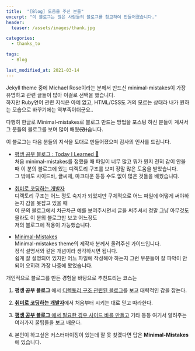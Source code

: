 ```yaml
---
title:  "[Blog] 도움을 주신 분들"
excerpt: "이 블로그는 많은 사람들의 블로그를 참고하여 만들어졌습니다."
header:
  teaser: /assets/images/thank.jpg

categories:
  - thanks_to

tags:
  - Blog

last_modified_at: 2021-03-14
---
```


Jekyll theme 중에 Michael Rose이라는 분께서 만드신 minimal-mistakes이 가장 유명하고 관련 글들이 많아 이걸로 선택을 했습니다.  
하지만 Ruby언어 관련 지식은 아예 없고, HTML/CSS도 거의 모르는 상태라 내가 원하는 모습으로 바꾸기에는 역부족이더군요..  

다행히 한글로 Minimal-mistakes로 블로그 만드는 방법을 포스팅 하신 분들이 계셔서 그 분들의 블로그를 보며 많이 배웠~~(꼈)~~습니다.  

이 블로그는 다음 분들의 지식을 토대로 만들어졌으며 감사의 인사를 드립니다.

* [평생 공부 블로그 : Today I Learned‍ 🌙](https://ansohxxn.github.io/)  
처음 minimal-mistakes를 접했을 때 파일이 너무 많고 뭐가 뭔지 전혀 감이 안올 때 이 분의 블로그에 있는 디렉토리 구조를 보며 
정말 많은 도움을 받았습니다.  
그 밖에도 사이드바, 글씨체, 마크다운 등등 수도 없이 많은 것들을 배웠습니다.  

* [취미로 코딩하는 개발자](https://devinlife.com/)  
디렉토리 구조는 어느 정도 숙지가 되었지만 구체적으로 어느 파일에 어떻게 써야하는지 감을 못잡고 있을 때  
이 분의 블로그에서 차근차근 예를 보여주시면서 글을 써주셔서 정말 그냥 아무것도 몰라도 이 분의 블로그만 보고 어느정도  
저의 블로그에 적용이 가능했습니다. 

* [Minimal-Mistakes](https://mmistakes.github.io/minimal-mistakes/docs/quick-start-guide/)  
Minimal-mistakes theme의 제작자 분께서 올려주신 가이드입니다.  
정식 설명서와 같은 개념이라 생각하시면 됩니다.  
쉽게 잘 설명되어 있지만 어느 파일에 작성해야 하는지 그런 부분들이 잘 파악이 안되어 오히려 가장 나중에 봤었습니다.


개인적으로 블로그를 만든 경험을 바탕으로 추천드리는 코스는  
1. __평생 공부 블로그__ 에서 [디렉토리 구조 관련된 블로그](https://ansohxxn.github.io/blog/jekyll-directory-structure/)를 보고 대략적인 감을 잡는다.  

2.  [__취미로 코딩하는 개발자__](https://devinlife.com/howto/)에서 처음부터 시키는 대로 믿고 따라한다.


3. [__평생 공부 블로그__ 에서 필요한 경우 사이드 바를 만들고](https://ansohxxn.github.io/blog/category/) 기타 등등 여기서 알려주는 여러가지 꿀팁들을 보고 배운다.
4. 본인이 하고싶은 커스터마이징이 있는데 잘 못 찾겠다면 답은 __Minimal-Mistakes__ 에 있습니다.